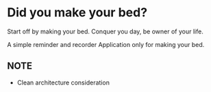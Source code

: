 # Did you make your bed?

Start off by making your bed. Conquer you day, be owner of your life.

A simple reminder and recorder Application only for making your bed.

## NOTE
- Clean architecture consideration